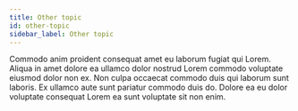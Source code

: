 ```yaml
---
title: Other topic
id: other-topic
sidebar_label: Other topic
---
```


<!-- @part src="parts/other-topic/h1-other-topic-description.md" -->

Commodo anim proident consequat amet eu laborum fugiat qui Lorem. Aliqua in amet dolore ea ullamco dolor nostrud Lorem commodo voluptate eiusmod dolor non ex. Non culpa occaecat commodo duis qui laborum sunt laboris. Ex ullamco aute sunt pariatur commodo duis do. Dolore ea eu dolor voluptate consequat Lorem ea sunt voluptate sit non enim.
<!-- @/part -->

<!-- @part src="parts/other-topic/h1-other-topic-body.md" -->
<!-- Your content goes here, replacing this comment -->
<!-- @/part -->

